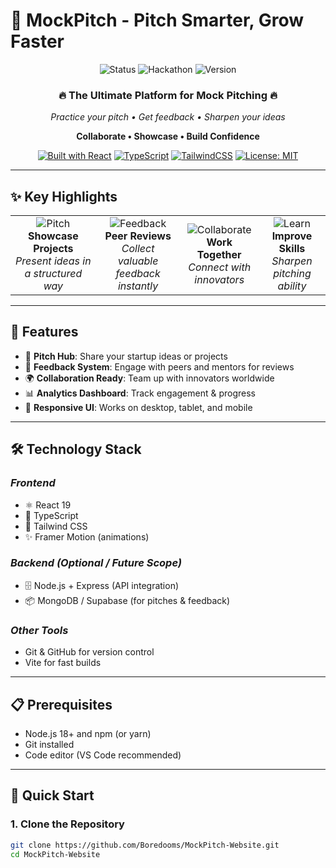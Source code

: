 # 🎤 MockPitch - Pitch Smarter, Grow Faster

<div align="center">
  <img src="https://img.shields.io/badge/🚀_Status-Live-brightgreen" alt="Status">
  <img src="https://img.shields.io/badge/🏆_Hackathon-Project-blue" alt="Hackathon">
  <img src="https://img.shields.io/badge/⭐_Version-1.0.0-gold" alt="Version">
</div>

<div align="center">
  <h3>🔥 The Ultimate Platform for Mock Pitching 🔥</h3>
  <p><em>Practice your pitch • Get feedback • Sharpen your ideas</em></p>
  <p><strong>Collaborate • Showcase • Build Confidence</strong></p>
</div>

<div align="center">
  
[![Built with React](https://img.shields.io/badge/Built%20with-React%2019-61DAFB.svg?style=for-the-badge&logo=react)](https://react.dev/)
[![TypeScript](https://img.shields.io/badge/TypeScript-5.8-3178C6.svg?style=for-the-badge&logo=typescript)](https://www.typescriptlang.org/)
[![TailwindCSS](https://img.shields.io/badge/Tailwind_CSS-3.4-38B2AC.svg?style=for-the-badge&logo=tailwind-css)](https://tailwindcss.com/)
[![License: MIT](https://img.shields.io/badge/License-MIT-yellow.svg?style=for-the-badge)](https://opensource.org/licenses/MIT)

</div>

---

## ✨ Key Highlights

<div align="center">
  <table>
    <tr>
      <td align="center">
        <img src="https://img.shields.io/badge/🎤-Pitch_Your_Idea-gold?style=for-the-badge" alt="Pitch">
        <br><strong>Showcase Projects</strong>
        <br><em>Present ideas in a structured way</em>
      </td>
      <td align="center">
        <img src="https://img.shields.io/badge/💬-Get_Feedback-blue?style=for-the-badge" alt="Feedback">
        <br><strong>Peer Reviews</strong>
        <br><em>Collect valuable feedback instantly</em>
      </td>
      <td align="center">
        <img src="https://img.shields.io/badge/🌍-Collaborate-green?style=for-the-badge" alt="Collaborate">
        <br><strong>Work Together</strong>
        <br><em>Connect with innovators</em>
      </td>
      <td align="center">
        <img src="https://img.shields.io/badge/⚡-Learn_Faster-red?style=for-the-badge" alt="Learn">
        <br><strong>Improve Skills</strong>
        <br><em>Sharpen pitching ability</em>
      </td>
    </tr>
  </table>
</div>

---

## 🚀 Features

- 🎤 **Pitch Hub**: Share your startup ideas or projects  
- 💬 **Feedback System**: Engage with peers and mentors for reviews  
- 🌍 **Collaboration Ready**: Team up with innovators worldwide  
- 📊 **Analytics Dashboard**: Track engagement & progress  
- 📱 **Responsive UI**: Works on desktop, tablet, and mobile  

---

## 🛠 Technology Stack

### *Frontend*
- ⚛️ React 19  
- 💙 TypeScript  
- 🎨 Tailwind CSS  
- ✨ Framer Motion (animations)  

### *Backend (Optional / Future Scope)*
- 🗄️ Node.js + Express (API integration)  
- 📦 MongoDB / Supabase (for pitches & feedback)  

### *Other Tools*
- Git & GitHub for version control  
- Vite for fast builds  

---

## 📋 Prerequisites

- Node.js 18+ and npm (or yarn)  
- Git installed  
- Code editor (VS Code recommended)  

---

## 🚀 Quick Start

### 1. Clone the Repository
```bash
git clone https://github.com/Boredooms/MockPitch-Website.git
cd MockPitch-Website
